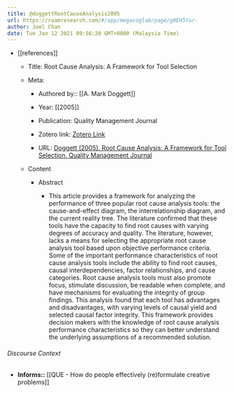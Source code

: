 ```yaml
---
title: @doggettRootCauseAnalysis2005
url: https://roamresearch.com/#/app/megacoglab/page/g0EH5Yur-
author: Joel Chan
date: Tue Jan 12 2021 09:56:20 GMT+0800 (Malaysia Time)
---
```


- [[references]]

    - Title: Root Cause Analysis: A Framework for Tool Selection

    - Meta:

        - Authored by:: [[A. Mark Doggett]]

        - Year: [[2005]]

        - Publication: Quality Management Journal

        - Zotero link: [Zotero Link](zotero://select/items/1_5QRX7JFR)

        - URL: [Doggett (2005). Root Cause Analysis: A Framework for Tool Selection. Quality Management Journal](https://doi.org/10.1080/10686967.2005.11919269)

    - Content

        - Abstract

            - This article provides a framework for analyzing the performance of three popular root cause analysis tools: the cause-and-effect diagram, the interrelationship diagram, and the current reality tree. The literature confirmed that these tools have the capacity to find root causes with varying degrees of accuracy and quality. The literature, however, lacks a means for selecting the appropriate root cause analysis tool based upon objective performance criteria. Some of the important performance characteristics of root cause analysis tools include the ability to find root causes, causal interdependencies, factor relationships, and cause categories. Root cause analysis tools must also promote focus, stimulate discussion, be readable when complete, and have mechanisms for evaluating the integrity of group findings. This analysis found that each tool has advantages and disadvantages, with varying levels of causal yield and selected causal factor integrity. This framework provides decision makers with the knowledge of root cause analysis performance characteristics so they can better understand the underlying assumptions of a recommended solution.

###### Discourse Context

- **Informs::** [[QUE - How do people effectively (re)formulate creative problems]]
